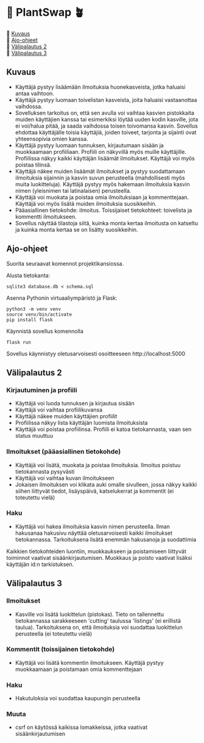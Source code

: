 # 🔄 PlantSwap 🪴

🌵 [Kuvaus](#kuvaus) <br/>
🌵 [Ajo-ohjeet](#ajo-ohjeet) <br/>
🌵 [Välipalautus 2](#palautus2) <br/>
🌵 [Välipalautus 3](#palautus3)

## <a name="kuvaus"></a> Kuvaus

- Käyttäjä pystyy lisäämään ilmoituksia huonekasveista, jotka haluaisi antaa vaihtoon.
- Käyttäjä pystyy luomaan toivelistan kasveista, joita haluaisi vastaanottaa vaihdossa.
- Sovelluksen tarkoitus on, että sen avulla voi vaihtaa kasvien pistokkaita muiden käyttäjien kanssa tai esimerkiksi löytää uuden kodin kasville, jota ei voi/halua pitää, ja saada vaihdossa toisen toivomansa kasvin. Sovellus ehdottaa käyttäjälle toisia käyttäjiä, joiden toiveet, tarjonta ja sijainti ovat yhteensopivia omien kanssa.
- Käyttäjä pystyy luomaan tunnuksen, kirjautumaan sisään ja muokkaamaan profiiliaan. Profiili on näkyvillä myös muille käyttäjille. Profiilissa näkyy kaikki käyttäjän lisäämät ilmoitukset. Käyttäjä voi myös poistaa tilinsä.
- Käyttäjä näkee muiden lisäämät ilmoitukset ja pystyy suodattamaan ilmoituksia sijainnin ja kasvin suvun perusteella (mahdollisesti myös muita luokitteluja). Käyttäjä pystyy myös hakemaan ilmoituksia kasvin nimen (yleisnimen tai latinalaisen) perusteella.
- Käyttäjä voi muokata ja poistaa omia ilmoituksiaan ja kommenttejaan. Käyttäjä voi myös lisätä muiden ilmoituksia suosikkeihin.
- Pääasiallinen tietokohde: ilmoitus. Toissijaiset tietokohteet: toivelista ja kommentti ilmoitukseen.
- Sovellus näyttää tilastoja siitä, kuinka monta kertaa ilmoitusta on katseltu ja kuinka monta kertaa se on lisätty suosikkeihin.

## <a name="ajo-ohjeet"></a> Ajo-ohjeet

Suorita seuraavat komennot projektikansiossa.

Alusta tietokanta:

```
sqlite3 database.db < schema.sql
```

Asenna Pythonin virtuaaliympäristö ja Flask:

```
python3 -m venv venv
source venv/bin/activate
pip install flask
```

Käynnistä sovellus komennolla

```
flask run
```

Sovellus käynnistyy oletusarvoisesti osoitteeseen http://localhost:5000

## <a name="palautus2"></a> Välipalautus 2

### Kirjautuminen ja profiili

- Käyttäjä voi luoda tunnuksen ja kirjautua sisään
- Käyttäjä voi vaihtaa profiilikuvansa
- Käyttäjä näkee muiden käyttäjien profiilit
- Profiilissa näkyy lista käyttäjän luomista ilmoituksista
- Käyttäjä voi poistaa profiilinsa. Profiili ei katoa tietokannasta, vaan sen status muuttuu

### Ilmoitukset (pääasiallinen tietokohde)

- Käyttäjä voi lisätä, muokata ja poistaa ilmoituksia. Ilmoitus poistuu tietokannasta pysyvästi
- Käyttäjä voi vaihtaa kuvan ilmoitukseen
- Jokaisen ilmoituksen voi klikata auki omalle sivulleen, jossa näkyy kaikki siihen liittyvät tiedot, lisäyspäivä, katselukerrat ja kommentit (ei toteutettu vielä)

### Haku

- Käyttäjä voi hakea ilmoituksia kasvin nimen perusteella. Ilman hakusanaa hakusivu näyttää oletusarvoisesti kaikki ilmoitukset tietokannassa. Tarkoituksena lisätä enemmän hakusanoja ja suodattimia

Kaikkien tietokohteiden luontiin, muokkaukseen ja poistamiseen liittyvät toiminnot vaativat sisäänkirjautumisen. Muokkaus ja poisto vaativat lisäksi käyttäjän id:n tarkistuksen.

## <a name="palautus3"></a> Välipalautus 3

### Ilmoitukset

- Kasville voi lisätä luokittelun (pistokas). Tieto on tallennettu tietokannassa sarakkeeseen 'cutting' taulussa 'listings' (ei erillistä taulua). Tarkoituksena on, että ilmoituksia voi suodattaa luokittelun perusteella (ei toteutettu vielä)

### Kommentit (toissijainen tietokohde)

- Käyttäjä voi lisätä kommentin ilmoitukseen. Käyttäjä pystyy muokkaamaan ja poistamaan omia kommenttejaan

### Haku

- Hakutuloksia voi suodattaa kaupungin perusteella

### Muuta

- csrf on käytössä kaikissa lomakkeissa, jotka vaativat sisäänkirjautumisen
